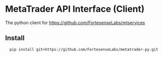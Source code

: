 # MetaTrader API Interface (Client)

The python client for https://github.com/FortesenseLabs/mtservices

## Install

```bash
  pip install git+https://github.com/FortesenseLabs/metatrader-py.git
```
